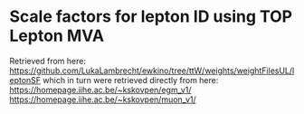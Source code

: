 # Scale factors for lepton ID using TOP Lepton MVA

Retrieved from here:
https://github.com/LukaLambrecht/ewkino/tree/ttW/weights/weightFilesUL/leptonSF
which in turn were retrieved directly from here:
https://homepage.iihe.ac.be/~kskovpen/egm_v1/
https://homepage.iihe.ac.be/~kskovpen/muon_v1/
